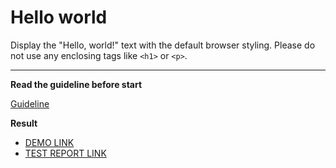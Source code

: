 # Hello world

Display the "Hello, world!" text with the default browser styling. Please do not
use any enclosing tags like `<h1>` or `<p>`.
___

**Read the guideline before start**

[Guideline](https://mate-academy.github.io/layout_task-guideline/)

**Result**

- [ DEMO LINK](https://bohdanmelvic.github.io/layout_hello-world/) <br>
- [TEST REPORT LINK](https://bohdanmelvic.github.io/layout_hello-world/report/html_report/)
